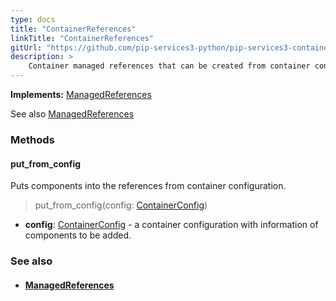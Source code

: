 ```yaml
---
type: docs
title: "ContainerReferences"
linkTitle: "ContainerReferences"
gitUrl: "https://github.com/pip-services3-python/pip-services3-container-python"
description: >
    Container managed references that can be created from container configuration.
---
```


**Implements:** [ManagedReferences](../managed_references)

See also [ManagedReferences](../managed_references)

### Methods

#### put_from_config
Puts components into the references from container configuration.

> put_from_config(config: [ContainerConfig](../../config/container_config))
- **config**: [ContainerConfig](../../config/container_config) - a container configuration with information of components to be added.


### See also
- #### [ManagedReferences](../managed_references)